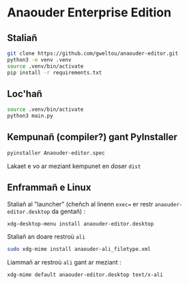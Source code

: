 # Anaouder Enterprise Edition

## Staliañ

```bash
git clone https://github.com/gweltou/anaouder-editor.git
python3 -m venv .venv
source .venv/bin/activate
pip install -r requirements.txt
```

## Loc'hañ

```bash
source .venv/bin/activate
python3 main.py
```

## Kempunañ (compiler?) gant PyInstaller

```bash
pyinstaller Anaouder-editor.spec
```

Lakaet e vo ar meziant kempunet en doser `dist`

## Enframmañ e Linux

Staliañ al "launcher" (cheñch al linenn `exec=` er restr `anaouder-editor.desktop` da gentañ) :

```bash
xdg-desktop-menu install anaouder-editor.desktop
```

Staliañ an doare restroù `ali`

```bash
sudo xdg-mime install anaouder-ali_filetype.xml
```

Liammañ ar restroù `ali` gant ar meziant :

```bash
xdg-mime default anaouder-editor.desktop text/x-ali
```